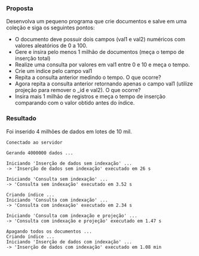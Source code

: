 ### Proposta
Desenvolva um pequeno programa que crie documentos e salve em uma coleção e siga os seguintes pontos:
* O documento deve possuir dois campos (val1 e val2) numéricos com valores aleatórios de 0 a 100.
* Gere e insira pelo menos 1 milhão de documentos (meça o tempo de inserção total)
* Realize uma consulta por valores em val1 entre 0 e 10 e meça o tempo.
* Crie um indice pelo campo val1
* Repita a consulta anterior medindo o tempo. O que ocorre?
* Agora repita a consulta anterior retornando apenas o campo val1 (utilize projeção para remover o _id e val2). O que ocorre?
* Insira mais 1 milhão de registros e meça o tempo de inserção comparando com o valor obtido antes do índice.
### Resultado
Foi inserido 4 milhões de dados em lotes de 10 mil.
```
Conectado ao servidor

Gerando 4000000 dados ...

Iniciando 'Inserção de dados sem indexação' ...
-> 'Inserção de dados sem indexação' executado em 26 s

Iniciando 'Consulta sem indexação' ...
-> 'Consulta sem indexação' executado em 3.52 s

Criando índice ...
Iniciando 'Consulta com indexação' ...
-> 'Consulta com indexação' executado em 2.34 s

Iniciando 'Consulta com indexação e projeção' ...
-> 'Consulta com indexação e projeção' executado em 1.47 s

Apagando todos os documentos ...
Criando índice ...
Iniciando 'Inserção de dados com indexação' ...
-> 'Inserção de dados com indexação' executado em 1.08 min
```

